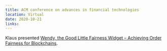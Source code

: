 ```yaml
---
title: ACM conference on advances in financial technologies
location: Virtual
date: 2020-10-21
links:
---
```


Klaus presented <a href="https://eprint.iacr.org/2020/885" target="_blank">Wendy, the Good Little Fairness Widget – Achieving Order Fairness for Blockchains</a>.
